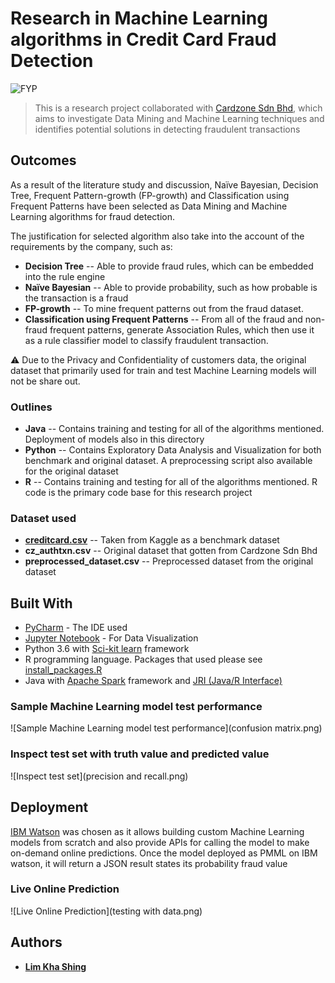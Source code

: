 # Research in Machine Learning algorithms in Credit Card Fraud Detection
![FYP](https://img.shields.io/badge/Machine%20Learning-Final%20Year%20Project-brightgreen.svg)
> This is a research project collaborated with [Cardzone Sdn Bhd](http://www.cardzone.com.my/WEB/), which aims to investigate Data Mining and Machine Learning techniques and identifies potential solutions in detecting fraudulent transactions

## Outcomes
As a result of the literature study and discussion, Naïve Bayesian, Decision Tree, Frequent Pattern-growth (FP-growth) and Classification using Frequent Patterns have been selected as Data Mining and Machine Learning algorithms for fraud detection. 

The justification for selected algorithm also take into the account of the requirements by the company, such as:
* **Decision Tree** -- Able to provide fraud rules, which can be embedded into the rule engine
* **Naïve Bayesian** -- Able to provide probability, such as how probable is the transaction is a fraud
* **FP-growth** -- To mine frequent patterns out from the fraud dataset. 
* **Classification using Frequent Patterns** -- From all of the fraud and non-fraud frequent patterns, generate Association Rules, which then use it as a rule classifier model to classify fraudulent transaction. 

:warning: Due to the Privacy and Confidentiality of customers data, the original dataset that primarily used for train and test Machine Learning models will not be share out. 

### Outlines
* **Java**  -- Contains training and testing for all of the algorithms mentioned. Deployment of models also in this directory
* **Python** -- Contains Exploratory Data Analysis and Visualization for both benchmark and original dataset. A preprocessing script also available for the original dataset
* **R** --  Contains training and testing for all of the algorithms mentioned. R code is the primary code base for this research project

### Dataset used
* **[creditcard.csv](https://www.kaggle.com/mlg-ulb/creditcardfraud)** -- Taken from Kaggle as a benchmark dataset
* **cz_authtxn.csv** -- Original dataset that gotten from Cardzone Sdn Bhd
* **preprocessed_dataset.csv** -- Preprocessed dataset from the original dataset

## Built With
* [PyCharm](https://www.jetbrains.com/pycharm/) - The IDE used
* [Jupyter Notebook](https://jupyter.org/) - For Data Visualization
* Python 3.6 with [Sci-kit learn](https://scikit-learn.org/) framework
* R programming language. Packages that used please see [install_packages.R](https://github.com/limkhashing/Credit-Card-Fraud-Detection/blob/master/R/install_packages.R) 
* Java with [Apache Spark](https://spark.apache.org/) framework and [JRI (Java/R Interface)](http://www.rforge.net/JRI/) 

### Sample Machine Learning model test performance
![Sample Machine Learning model test performance](confusion matrix.png)

### Inspect test set with truth value and predicted value
![Inspect test set](precision and recall.png)

## Deployment
[IBM Watson](https://www.ibm.com/watson) was chosen as it allows building custom Machine Learning models from scratch and also provide APIs for calling the model to make on-demand online predictions.
Once the model deployed as PMML on IBM watson, it will return a JSON result states its probability fraud value

### Live Online Prediction
![Live Online Prediction](testing with data.png)

## Authors
* [**Lim Kha Shing**](https://www.linkedin.com/in/lim-kha-shing-836a24120/)
